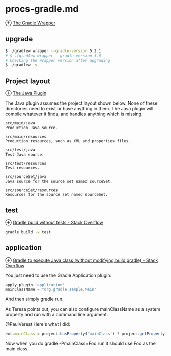 # procs-gradle.md
⊕ [The Gradle Wrapper](https://docs.gradle.org/current/userguide/gradle_wrapper.html#sec:upgrading_wrapper)

## upgrade
```sh
$ ./gradlew wrapper --gradle-version 5.2.1
# $ ./gradlew wrapper --gradle-version 5.0 
# Checking the Wrapper version after upgrading
$ ./gradlew -v
```

## Project layout
⊕ [The Java Plugin](https://docs.gradle.org/current/userguide/java_plugin.html#resources)

The Java plugin assumes the project layout shown below. None of these directories need to exist or have anything in them. The Java plugin will compile whatever it finds, and handles anything which is missing.

    src/main/java
    Production Java source.

    src/main/resources
    Production resources, such as XML and properties files.

    src/test/java
    Test Java source.

    src/test/resources
    Test resources.

    src/sourceSet/java
    Java source for the source set named sourceSet.

    src/sourceSet/resources
    Resources for the source set named sourceSet.

## test
⊕ [Gradle build without tests - Stack Overflow](https://stackoverflow.com/questions/4597850/gradle-build-without-tests)

```sh
gradle build -x test 
```

## application
⊕ [Gradle to execute Java class (without modifying build.gradle) - Stack Overflow](https://stackoverflow.com/questions/21358466/gradle-to-execute-java-class-without-modifying-build-gradle)

You just need to use the Gradle Application plugin:

```js
apply plugin:'application'
mainClassName = "org.gradle.sample.Main"
```

And then simply gradle run.

As Teresa points out, you can also configure mainClassName as a system property and run with a command line argument.

@PaulVerest Here's what I did: 

```js
ext.mainClass = project.hasProperty('mainClass') ? project.getProperty('mainClass') : 'org.gradle.sample.Main' ; apply plugin:'application' ; mainClassName = ext.mainClass 
```
Now when you do gradle -PmainClass=Foo run it should use Foo as the main class.

